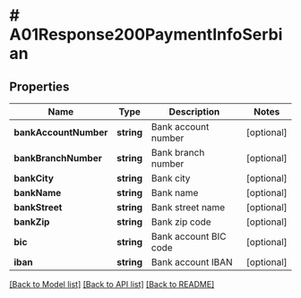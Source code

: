 # # A01Response200PaymentInfoSerbian

## Properties

Name | Type | Description | Notes
------------ | ------------- | ------------- | -------------
**bankAccountNumber** | **string** | Bank account number | [optional]
**bankBranchNumber** | **string** | Bank branch number | [optional]
**bankCity** | **string** | Bank city | [optional]
**bankName** | **string** | Bank name | [optional]
**bankStreet** | **string** | Bank street name | [optional]
**bankZip** | **string** | Bank zip code | [optional]
**bic** | **string** | Bank account BIC code | [optional]
**iban** | **string** | Bank account IBAN | [optional]

[[Back to Model list]](../../README.md#models) [[Back to API list]](../../README.md#endpoints) [[Back to README]](../../README.md)
